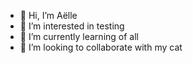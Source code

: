 - 👋 Hi, I’m Aëlle
- 👀 I’m interested in testing
- 🌱 I’m currently learning of all
- 💞️ I’m looking to collaborate with my cat

<!---
Alaile/Alaile is a ✨ special ✨ repository because its `README.md` (this file) appears on your GitHub profile.
You can click the Preview link to take a look at your changes.
--->
